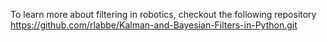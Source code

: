 To learn more about filtering in robotics, checkout the following repository
https://github.com/rlabbe/Kalman-and-Bayesian-Filters-in-Python.git
